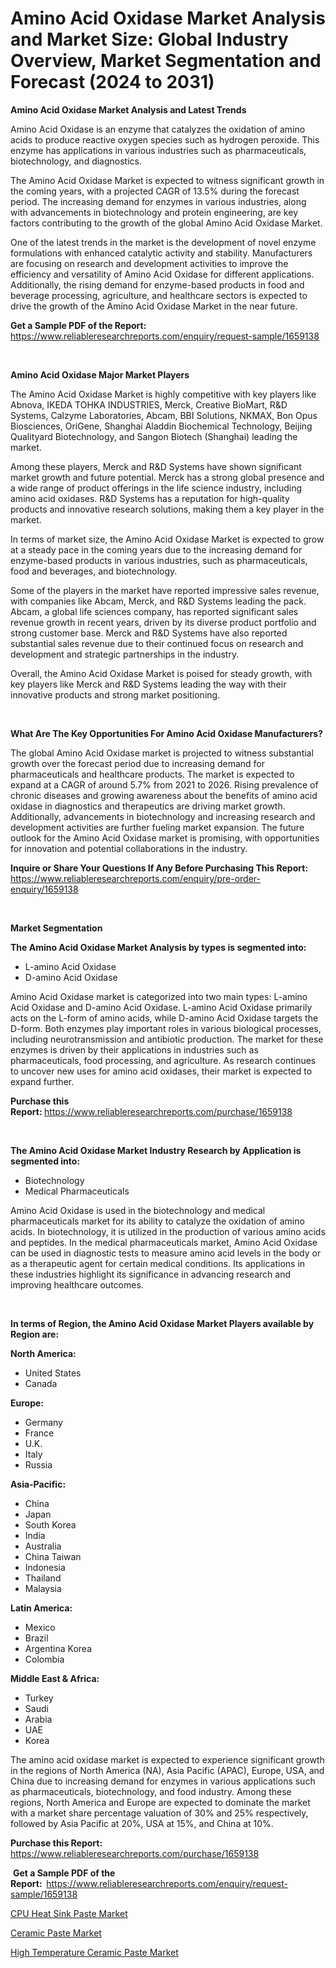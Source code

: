 <p><h1>Amino Acid Oxidase Market Analysis and Market Size: Global Industry Overview, Market Segmentation and Forecast (2024 to 2031)</h1></p><p><strong>Amino Acid Oxidase Market Analysis and Latest Trends</strong></p>
<p><p>Amino Acid Oxidase is an enzyme that catalyzes the oxidation of amino acids to produce reactive oxygen species such as hydrogen peroxide. This enzyme has applications in various industries such as pharmaceuticals, biotechnology, and diagnostics.</p><p>The Amino Acid Oxidase Market is expected to witness significant growth in the coming years, with a projected CAGR of 13.5% during the forecast period. The increasing demand for enzymes in various industries, along with advancements in biotechnology and protein engineering, are key factors contributing to the growth of the global Amino Acid Oxidase Market.</p><p>One of the latest trends in the market is the development of novel enzyme formulations with enhanced catalytic activity and stability. Manufacturers are focusing on research and development activities to improve the efficiency and versatility of Amino Acid Oxidase for different applications. Additionally, the rising demand for enzyme-based products in food and beverage processing, agriculture, and healthcare sectors is expected to drive the growth of the Amino Acid Oxidase Market in the near future.</p></p>
<p><strong>Get a Sample PDF of the Report:&nbsp;</strong> <a href="https://www.reliableresearchreports.com/enquiry/request-sample/1659138">https://www.reliableresearchreports.com/enquiry/request-sample/1659138</a></p>
<p>&nbsp;</p>
<p><strong>Amino Acid Oxidase Major Market Players</strong></p>
<p><p>The Amino Acid Oxidase Market is highly competitive with key players like Abnova, IKEDA TOHKA INDUSTRIES, Merck, Creative BioMart, R&D Systems, Calzyme Laboratories, Abcam, BBI Solutions, NKMAX, Bon Opus Biosciences, OriGene, Shanghai Aladdin Biochemical Technology, Beijing Qualityard Biotechnology, and Sangon Biotech (Shanghai) leading the market.</p><p>Among these players, Merck and R&D Systems have shown significant market growth and future potential. Merck has a strong global presence and a wide range of product offerings in the life science industry, including amino acid oxidases. R&D Systems has a reputation for high-quality products and innovative research solutions, making them a key player in the market.</p><p>In terms of market size, the Amino Acid Oxidase Market is expected to grow at a steady pace in the coming years due to the increasing demand for enzyme-based products in various industries, such as pharmaceuticals, food and beverages, and biotechnology.</p><p>Some of the players in the market have reported impressive sales revenue, with companies like Abcam, Merck, and R&D Systems leading the pack. Abcam, a global life sciences company, has reported significant sales revenue growth in recent years, driven by its diverse product portfolio and strong customer base. Merck and R&D Systems have also reported substantial sales revenue due to their continued focus on research and development and strategic partnerships in the industry.</p><p>Overall, the Amino Acid Oxidase Market is poised for steady growth, with key players like Merck and R&D Systems leading the way with their innovative products and strong market positioning.</p></p>
<p>&nbsp;</p>
<p><strong>What Are The Key Opportunities For Amino Acid Oxidase Manufacturers?</strong></p>
<p><p>The global Amino Acid Oxidase market is projected to witness substantial growth over the forecast period due to increasing demand for pharmaceuticals and healthcare products. The market is expected to expand at a CAGR of around 5.7% from 2021 to 2026. Rising prevalence of chronic diseases and growing awareness about the benefits of amino acid oxidase in diagnostics and therapeutics are driving market growth. Additionally, advancements in biotechnology and increasing research and development activities are further fueling market expansion. The future outlook for the Amino Acid Oxidase market is promising, with opportunities for innovation and potential collaborations in the industry.</p></p>
<p><strong>Inquire or Share Your Questions If Any Before Purchasing This Report:</strong> <a href="https://www.reliableresearchreports.com/enquiry/pre-order-enquiry/1659138">https://www.reliableresearchreports.com/enquiry/pre-order-enquiry/1659138</a></p>
<p>&nbsp;</p>
<p><strong>Market Segmentation</strong></p>
<p><strong>The Amino Acid Oxidase Market Analysis by types is segmented into:</strong></p>
<p><ul><li>L-amino Acid Oxidase</li><li>D-amino Acid Oxidase</li></ul></p>
<p><p>Amino Acid Oxidase market is categorized into two main types: L-amino Acid Oxidase and D-amino Acid Oxidase. L-amino Acid Oxidase primarily acts on the L-form of amino acids, while D-amino Acid Oxidase targets the D-form. Both enzymes play important roles in various biological processes, including neurotransmission and antibiotic production. The market for these enzymes is driven by their applications in industries such as pharmaceuticals, food processing, and agriculture. As research continues to uncover new uses for amino acid oxidases, their market is expected to expand further.</p></p>
<p><strong>Purchase this Report:&nbsp;</strong><a href="https://www.reliableresearchreports.com/purchase/1659138">https://www.reliableresearchreports.com/purchase/1659138</a></p>
<p>&nbsp;</p>
<p><strong>The Amino Acid Oxidase Market Industry Research by Application is segmented into:</strong></p>
<p><ul><li>Biotechnology</li><li>Medical Pharmaceuticals</li></ul></p>
<p><p>Amino Acid Oxidase is used in the biotechnology and medical pharmaceuticals market for its ability to catalyze the oxidation of amino acids. In biotechnology, it is utilized in the production of various amino acids and peptides. In the medical pharmaceuticals market, Amino Acid Oxidase can be used in diagnostic tests to measure amino acid levels in the body or as a therapeutic agent for certain medical conditions. Its applications in these industries highlight its significance in advancing research and improving healthcare outcomes.</p></p>
<p>&nbsp;</p>
<p><strong>In terms of Region, the Amino Acid Oxidase Market Players available by Region are:</strong></p>
<p>
    <p> <strong> North America: </strong>
        <ul>
            <li>United States</li>
            <li>Canada</li>
        </ul>
        </p> 
    <p> <strong> Europe: </strong>
        <ul>
            <li>Germany</li>
            <li>France</li>
            <li>U.K.</li>
            <li>Italy</li>
            <li>Russia</li>
        </ul>
        </p> 
    <p> <strong> Asia-Pacific: </strong>
        <ul>
            <li>China</li>
            <li>Japan</li>
            <li>South Korea</li>
            <li>India</li>
            <li>Australia</li>
            <li>China Taiwan</li>
            <li>Indonesia</li>
            <li>Thailand</li>
            <li>Malaysia</li>
        </ul>
        </p> 
    <p> <strong> Latin America: </strong>
        <ul>
            <li>Mexico</li>
            <li>Brazil</li>
            <li>Argentina Korea</li>
            <li>Colombia</li>
        </ul>
        </p> 
    <p> <strong> Middle East & Africa: </strong>
        <ul>
            <li>Turkey</li>
            <li>Saudi</li>
            <li>Arabia</li>
            <li>UAE</li>
            <li>Korea</li>
        </ul>
    </p>
    </p>
<p><p>The amino acid oxidase market is expected to experience significant growth in the regions of North America (NA), Asia Pacific (APAC), Europe, USA, and China due to increasing demand for enzymes in various applications such as pharmaceuticals, biotechnology, and food industry. Among these regions, North America and Europe are expected to dominate the market with a market share percentage valuation of 30% and 25% respectively, followed by Asia Pacific at 20%, USA at 15%, and China at 10%.</p></p>
<p><strong>Purchase this Report: </strong><a href="https://www.reliableresearchreports.com/purchase/1659138">https://www.reliableresearchreports.com/purchase/1659138</a></p>
<p>&nbsp;<strong>Get a Sample PDF of the Report:&nbsp;&nbsp;</strong><a href="https://www.reliableresearchreports.com/enquiry/request-sample/1659138">https://www.reliableresearchreports.com/enquiry/request-sample/1659138</a></p>
<p><strong></strong></p>
<p><p><a href="https://github.com/changoleonlaverguenzanoexiste/Market-Research-Report-List-2/blob/main/cpu-heat-sink-paste-market.md">CPU Heat Sink Paste Market</a></p><p><a href="https://github.com/dimitrishawkinswaynenp91rgz/Market-Research-Report-List-1/blob/main/ceramic-paste-market.md">Ceramic Paste Market</a></p><p><a href="https://github.com/danielneavesallisons03mba/Market-Research-Report-List-1/blob/main/high-temperature-ceramic-paste-market.md">High Temperature Ceramic Paste Market</a></p></p>